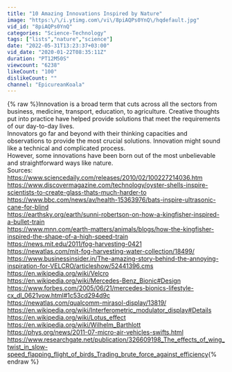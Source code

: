```yaml
---
title: "10 Amazing Innovations Inspired by Nature"
image: "https:\/\/i.ytimg.com\/vi\/8piAQPs0YnQ\/hqdefault.jpg"
vid_id: "8piAQPs0YnQ"
categories: "Science-Technology"
tags: ["lists","nature","science"]
date: "2022-05-31T13:23:37+03:00"
vid_date: "2020-01-22T08:35:11Z"
duration: "PT12M50S"
viewcount: "6238"
likeCount: "100"
dislikeCount: ""
channel: "EpicureanKoala"
---
```

{% raw %}Innovation is a broad term that cuts across all the sectors from business, medicine, transport, education, to agriculture. Creative thoughts put into practice have helped provide solutions that meet the requirements of our day-to-day lives.<br />Innovators go far and beyond with their thinking capacities and observations to provide the most crucial solutions. Innovation might sound like a technical and complicated process.<br />However, some innovations have been born out of the most unbelievable and straightforward ways like nature.<br />Sources:<br /><a rel="nofollow" target="blank" href="https://www.sciencedaily.com/releases/2010/02/100227214036.htm">https://www.sciencedaily.com/releases/2010/02/100227214036.htm</a><br /><a rel="nofollow" target="blank" href="https://www.discovermagazine.com/technology/oyster-shells-inspire-scientists-to-create-glass-thats-much-harder-to">https://www.discovermagazine.com/technology/oyster-shells-inspire-scientists-to-create-glass-thats-much-harder-to</a><br /><a rel="nofollow" target="blank" href="https://www.bbc.com/news/av/health-15363976/bats-inspire-ultrasonic-cane-for-blind">https://www.bbc.com/news/av/health-15363976/bats-inspire-ultrasonic-cane-for-blind</a><br /><a rel="nofollow" target="blank" href="https://earthsky.org/earth/sunni-robertson-on-how-a-kingfisher-inspired-a-bullet-train">https://earthsky.org/earth/sunni-robertson-on-how-a-kingfisher-inspired-a-bullet-train</a><br /><a rel="nofollow" target="blank" href="https://www.mnn.com/earth-matters/animals/blogs/how-the-kingfisher-inspired-the-shape-of-a-high-speed-train">https://www.mnn.com/earth-matters/animals/blogs/how-the-kingfisher-inspired-the-shape-of-a-high-speed-train</a><br /><a rel="nofollow" target="blank" href="https://news.mit.edu/2011/fog-harvesting-0421">https://news.mit.edu/2011/fog-harvesting-0421</a><br /><a rel="nofollow" target="blank" href="https://newatlas.com/mit-fog-harvesting-water-collection/18499/">https://newatlas.com/mit-fog-harvesting-water-collection/18499/</a><br /><a rel="nofollow" target="blank" href="https://www.businessinsider.in/The-amazing-story-behind-the-annoying-inspiration-for-VELCRO/articleshow/52441396.cms">https://www.businessinsider.in/The-amazing-story-behind-the-annoying-inspiration-for-VELCRO/articleshow/52441396.cms</a><br /><a rel="nofollow" target="blank" href="https://en.wikipedia.org/wiki/Velcro">https://en.wikipedia.org/wiki/Velcro</a><br /><a rel="nofollow" target="blank" href="https://en.wikipedia.org/wiki/Mercedes-Benz_Bionic#Design">https://en.wikipedia.org/wiki/Mercedes-Benz_Bionic#Design</a><br /><a rel="nofollow" target="blank" href="https://www.forbes.com/2005/06/21/mercedes-bionics-lifestyle-cx_dl_0621vow.html#1c53cd294d9c">https://www.forbes.com/2005/06/21/mercedes-bionics-lifestyle-cx_dl_0621vow.html#1c53cd294d9c</a><br /><a rel="nofollow" target="blank" href="https://newatlas.com/qualcomm-mirasol-display/13819/">https://newatlas.com/qualcomm-mirasol-display/13819/</a><br /><a rel="nofollow" target="blank" href="https://en.wikipedia.org/wiki/Interferometric_modulator_display#Details">https://en.wikipedia.org/wiki/Interferometric_modulator_display#Details</a><br /><a rel="nofollow" target="blank" href="https://en.wikipedia.org/wiki/Lotus_effect">https://en.wikipedia.org/wiki/Lotus_effect</a><br /><a rel="nofollow" target="blank" href="https://en.wikipedia.org/wiki/Wilhelm_Barthlott">https://en.wikipedia.org/wiki/Wilhelm_Barthlott</a><br /><a rel="nofollow" target="blank" href="https://phys.org/news/2011-07-micro-air-vehicles-swifts.html">https://phys.org/news/2011-07-micro-air-vehicles-swifts.html</a><br /><a rel="nofollow" target="blank" href="https://www.researchgate.net/publication/326609198_The_effects_of_wing_twist_in_slow-speed_flapping_flight_of_birds_Trading_brute_force_against_efficiency">https://www.researchgate.net/publication/326609198_The_effects_of_wing_twist_in_slow-speed_flapping_flight_of_birds_Trading_brute_force_against_efficiency</a>{% endraw %}
